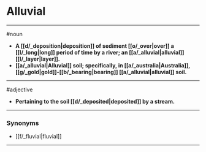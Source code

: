 # Alluvial
---
#noun
- **A [[d/_deposition|deposition]] of sediment [[o/_over|over]] a [[l/_long|long]] period of time by a river; an [[a/_alluvial|alluvial]] [[l/_layer|layer]].**
- **[[a/_alluvial|Alluvial]] soil; specifically, in [[a/_australia|Australia]], [[g/_gold|gold]]-[[b/_bearing|bearing]] [[a/_alluvial|alluvial]] soil.**
---
#adjective
- **Pertaining to the soil [[d/_deposited|deposited]] by a stream.**
---
### Synonyms
- [[f/_fluvial|fluvial]]
---
